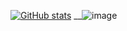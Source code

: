 
[![GitHub stats](https://github-readme-stats.vercel.app/api?username=discapes&hide_rank=true&include_all_commits=true&&show_icons=true&theme=radical)](https://github.com/anuraghazra/github-readme-stats) \_\_![image](https://github.com/discapes/discapes/assets/48839377/4974ed8a-5cdc-4060-92a6-beb7ac8570f1)


<!--
it loads so slow i took a pic
[![Top Langs](https://github-readme-stats.vercel.app/api/top-langs/?username=discapes&size_weight=0&count_weight=1&first=20&hide=scss,less,makefile,css,html&theme=radical)](https://github.com/anuraghazra/github-readme-stats)
